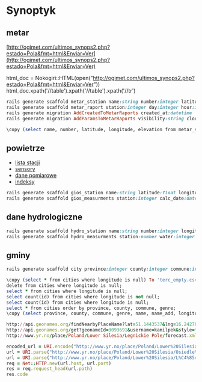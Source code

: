 # Synoptyk

## metar
[http://ogimet.com/ultimos_synops2.php?estado=Pola&fmt=html&Enviar=Ver](http://ogimet.com/ultimos_synops2.php?estado=Pola&fmt=html&Enviar=Ver)

html_doc = Nokogiri::HTML(open("http://ogimet.com/ultimos_synops2.php?estado=Pola&fmt=html&Enviar=Ver"))
html_doc.xpath('//table').xpath('//table').xpath('//tr')

```ruby
rails generate scaffold metar_station name:string number:integer latitude:float longitude:float elevation:integer status:boolean
rails generate scaffold metar_raport station:integer day:integer hour:integer metar:string message:text --no-timestamps
rails generate migration AddCreatedToMetarRaports created_at:datetime
rails generate migration AddParamsToMetarRaports visibility:string cloud_cover:string wind_direct:string wind_speed:string temperature:string pressure:string situation:string

\copy (select name, number, latitude, longitude, elevation from metar_stations) To 'stacje_metar.csv' With CSV HEADER
```

## powietrze
* [lista stacji](http://api.gios.gov.pl/pjp-api/rest/station/findAll)
* [sensory](http://api.gios.gov.pl/pjp-api/rest/station/sensors/740)
* [dane pomiarowe](http://api.gios.gov.pl/pjp-api/rest/data/getData/4817)
* [indeksy](http://api.gios.gov.pl/pjp-api/rest/aqindex/getIndex/740)

```ruby
rails generate scaffold gios_station name:string latitude:float longitude:float number:integer city:string address:string
rails generate scaffold gios_measurments station:integer calc_date:datetime st_index:integer co_index:integer pm10_index:integer c6h6_index:integer no2_index:integer pm25_index:integer o3_index:integer so2_index:integer co_value:float pm10_value:float c6h6_value:float no2_value:float pm25_value:float o3_value:float so2_value:float co_date:datetime pm10_date:datetime c6h6_date:datetime no2_date:datetime pm25_date:datetime o3_date:datetime so2_date:datetime --no-timestamps
```

## dane hydrologiczne
```ruby
rails generate scaffold hydro_station name:string number:integer longitude:float latitude:integer river:string
rails generate scaffold hydro_measurments station:number water:integer water_date:datetime temperature:float temperature_date:datetime ice:integer ice_date:datetime encroach:integer encroach_date:datetime
```

## gminy
```ruby
rails generate scaffold city province:integer county:integer commune:integer genre:integer name:string name_add:string longitude:float latitude:float --no-timestamps

\copy (select * from cities where longitude is null) To 'terc_empty.csv' With CSV HEADER
delete from cities where longitude is null;
select * from cities where longitude is null;
select count(id) from cities where longitude is not null;
select count(id) from cities where longitude is null;
select * from cities order by province, county, commune, genre;
\copy (select province, county, commune, genre, name, name_add, longitude, latitude from cities order by province asc, county asc, commune asc, name asc, genre asc) To 'terc.csv' With CSV HEADER

http://api.geonames.org/findNearbyPlaceName?lat=51.1443537&lng=16.2427819&username=kamilpek
http://api.geonames.org/get?geonameId=3093691&username=kamilpek&style=full
http://www.yr.no/place/Poland/Lower Silesia/Legnickie Pole/forecast.xml

encoded_url = URI.encode("http://www.yr.no/place/Poland/Lower%20Silesia/Osiedle%20M%C5%82odych/forecast.xml")
url = URI.parse("http://www.yr.no/place/Poland/Lower%20Silesia/Osiedle%20M%C5%82odych/forecast.xml")
url = URI.parse("http://www.yr.no/place/Poland/Lower%20Silesia/L%C4%85dek-Zdr%C3%B3j/forecast.xml")
req = Net::HTTP.new(url.host, url.port)
res = req.request_head(url.path)
res.code

```
